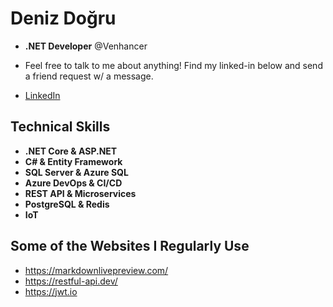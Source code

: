 # Deniz Doğru
* **.NET Developer** @Venhancer
* Feel free to talk to me about anything! Find my linked-in below and send a friend request w/ a message.


* [LinkedIn](https://www.linkedin.com/in/deniz-doğru-795225184)
## Technical Skills
* **.NET Core & ASP.NET**
* **C# & Entity Framework**
* **SQL Server & Azure SQL**
* **Azure DevOps & CI/CD**
* **REST API & Microservices**
* **PostgreSQL & Redis**
* **IoT**


## Some of the Websites I Regularly Use 
* https://markdownlivepreview.com/
* https://restful-api.dev/
* https://jwt.io
